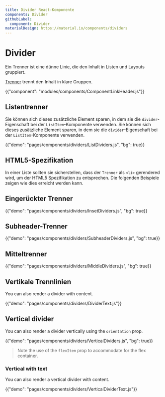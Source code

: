 ```yaml
---
title: Divider React-Komponente
components: Divider
githubLabel:
  component: Divider
materialDesign: https://material.io/components/dividers
---
```


# Divider

<p class="description">Ein Trenner ist eine dünne Linie, die den Inhalt in Listen und Layouts gruppiert.</p>

[Trenner](https://material.io/design/components/dividers.html) trennt den Inhalt in klare Gruppen.

{{"component": "modules/components/ComponentLinkHeader.js"}}

## Listentrenner

Sie können sich dieses zusätzliche Element sparen, in dem sie die `divider`-Eigenschaft bei der `ListItem`-Komponente verwenden. Sie können sich dieses zusätzliche Element sparen, in dem sie die `divider`-Eigenschaft bei der `ListItem`-Komponente verwenden.

{{"demo": "pages/components/dividers/ListDividers.js", "bg": true}}

## HTML5-Spezifikation

In einer Liste sollten sie sicherstellen, dass der `Trenner` als `<li>` gerendered wird, um der HTML5 Spezifikation zu entsprechen. Die folgenden Beispiele zeigen wie dies erreicht werden kann.

## Eingerückter Trenner

{{"demo": "pages/components/dividers/InsetDividers.js", "bg": true}}

## Subheader-Trenner

{{"demo": "pages/components/dividers/SubheaderDividers.js", "bg": true}}

## Mitteltrenner

{{"demo": "pages/components/dividers/MiddleDividers.js", "bg": true}}

## Vertikale Trennlinien

You can also render a divider with content.

{{"demo": "pages/components/dividers/DividerText.js"}}

## Vertical divider

You can also render a divider vertically using the `orientation` prop.

{{"demo": "pages/components/dividers/VerticalDividers.js", "bg": true}}

> Note the use of the `flexItem` prop to accommodate for the flex container.

### Vertical with text

You can also render a vertical divider with content.

{{"demo": "pages/components/dividers/VerticalDividerText.js"}}
